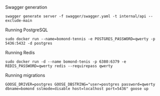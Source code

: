 Swagger generation
```
swagger generate server -f swagger/swagger.yaml -t internal/api --exclude-main
```

Running PostgreSQL
```
sudo docker run --name=bomond-tennis -e POSTGRES_PASSWORD=qwerty -p 5436:5432 -d postgres
```

Running Redis
```
sudo docker run -d --name bomond-tenis -p 6380:6379 -e REDIS_PASSWORD=qwerty redis --requirepass qwerty
```

Running migrations
```
GOOSE_DRIVER=postgres GOOSE_DBSTRING="user=postgres password=qwerty dbname=bomond sslmode=disable host=localhost port=5436" goose up
```

